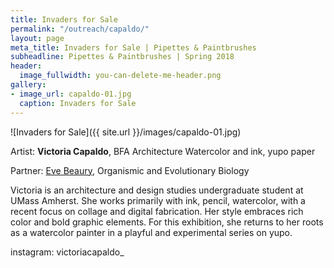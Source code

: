 ```yaml
---
title: Invaders for Sale
permalink: "/outreach/capaldo/"
layout: page
meta_title: Invaders for Sale | Pipettes & Paintbrushes
subheadline: Pipettes & Paintbrushes | Spring 2018
header:
  image_fullwidth: you-can-delete-me-header.png
gallery:
- image_url: capaldo-01.jpg
  caption: Invaders for Sale
---
```


![Invaders for Sale]({{ site.url }}/images/capaldo-01.jpg)

Artist: **Victoria Capaldo**, BFA Architecture
Watercolor and ink, yupo paper

Partner: [Eve Beaury](http://thatslifesci.com/authors/ebeaury), Organismic and Evolutionary Biology

Victoria is an architecture and design studies undergraduate student at UMass Amherst. She works primarily with ink, pencil, watercolor, with a recent focus on collage and digital fabrication. Her style embraces rich color and bold graphic elements. For this exhibition, she returns to her roots as a watercolor painter in a playful and experimental series on yupo. 

instagram: victoriacapaldo_
